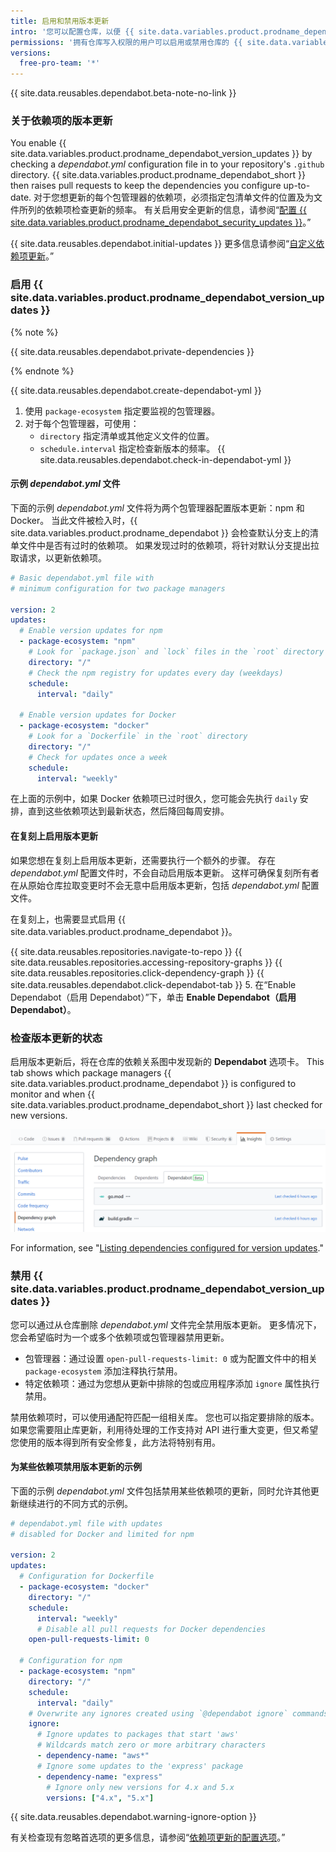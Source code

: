 ```yaml
---
title: 启用和禁用版本更新
intro: '您可以配置仓库，以便 {{ site.data.variables.product.prodname_dependabot }} 自动更新您使用的包。'
permissions: '拥有仓库写入权限的用户可以启用或禁用仓库的 {{ site.data.variables.product.prodname_dependabot_version_updates }}。'
versions:
  free-pro-team: '*'
---
```


{{ site.data.reusables.dependabot.beta-note-no-link }}

### 关于依赖项的版本更新

You enable {{ site.data.variables.product.prodname_dependabot_version_updates }} by checking a *dependabot.yml* configuration file in to your repository's `.github` directory. {{ site.data.variables.product.prodname_dependabot_short }} then raises pull requests to keep the dependencies you configure up-to-date. 对于您想更新的每个包管理器的依赖项，必须指定包清单文件的位置及为文件所列的依赖项检查更新的频率。 有关启用安全更新的信息，请参阅“[配置 {{ site.data.variables.product.prodname_dependabot_security_updates }}](/github/managing-security-vulnerabilities/configuring-github-dependabot-security-updates)。”

{{ site.data.reusables.dependabot.initial-updates }} 更多信息请参阅“[自定义依赖项更新](/github/administering-a-repository/customizing-dependency-updates)。”

### 启用 {{ site.data.variables.product.prodname_dependabot_version_updates }}

{% note %}

{{ site.data.reusables.dependabot.private-dependencies }}

{% endnote %}

{{ site.data.reusables.dependabot.create-dependabot-yml }}
1. 使用 `package-ecosystem` 指定要监视的包管理器。
1. 对于每个包管理器，可使用：
    - `directory` 指定清单或其他定义文件的位置。
    - `schedule.interval` 指定检查新版本的频率。
{{ site.data.reusables.dependabot.check-in-dependabot-yml }}

#### 示例 *dependabot.yml* 文件

下面的示例 *dependabot.yml* 文件将为两个包管理器配置版本更新：npm 和 Docker。 当此文件被检入时，{{ site.data.variables.product.prodname_dependabot }} 会检查默认分支上的清单文件中是否有过时的依赖项。 如果发现过时的依赖项，将针对默认分支提出拉取请求，以更新依赖项。

```yaml
# Basic dependabot.yml file with
# minimum configuration for two package managers

version: 2
updates:
  # Enable version updates for npm
  - package-ecosystem: "npm"
    # Look for `package.json` and `lock` files in the `root` directory
    directory: "/"
    # Check the npm registry for updates every day (weekdays)
    schedule:
      interval: "daily"

  # Enable version updates for Docker
  - package-ecosystem: "docker"
    # Look for a `Dockerfile` in the `root` directory
    directory: "/"
    # Check for updates once a week
    schedule:
      interval: "weekly"
```

在上面的示例中，如果 Docker 依赖项已过时很久，您可能会先执行 `daily` 安排，直到这些依赖项达到最新状态，然后降回每周安排。

#### 在复刻上启用版本更新

如果您想在复刻上启用版本更新，还需要执行一个额外的步骤。 存在 *dependabot.yml* 配置文件时，不会自动启用版本更新。 这样可确保复刻所有者在从原始仓库拉取变更时不会无意中启用版本更新，包括 *dependabot.yml* 配置文件。

在复刻上，也需要显式启用 {{ site.data.variables.product.prodname_dependabot }}。

{{ site.data.reusables.repositories.navigate-to-repo }}
{{ site.data.reusables.repositories.accessing-repository-graphs }}
{{ site.data.reusables.repositories.click-dependency-graph }}
{{ site.data.reusables.dependabot.click-dependabot-tab }}
5. 在“Enable Dependabot（启用 Dependabot）”下，单击 **Enable Dependabot（启用 Dependabot）**。

### 检查版本更新的状态

启用版本更新后，将在仓库的依赖关系图中发现新的 **Dependabot** 选项卡。 This tab shows which package managers {{ site.data.variables.product.prodname_dependabot }} is configured to monitor and when {{ site.data.variables.product.prodname_dependabot_short }} last checked for new versions.

![仓库洞察选项卡，依赖关系图，Dependabot 选项卡](/assets/images/help/dependabot/dependabot-tab-view-beta.png)

For information, see "[Listing dependencies configured for version updates](/github/administering-a-repository/listing-dependencies-configured-for-version-updates)."

### 禁用 {{ site.data.variables.product.prodname_dependabot_version_updates }}

您可以通过从仓库删除 *dependabot.yml* 文件完全禁用版本更新。 更多情况下，您会希望临时为一个或多个依赖项或包管理器禁用更新。

- 包管理器：通过设置 `open-pull-requests-limit: 0` 或为配置文件中的相关 `package-ecosystem` 添加注释执行禁用。
- 特定依赖项：通过为您想从更新中排除的包或应用程序添加 `ignore` 属性执行禁用。

禁用依赖项时，可以使用通配符匹配一组相关库。 您也可以指定要排除的版本。 如果您需要阻止库更新，利用待处理的工作支持对 API 进行重大变更，但又希望您使用的版本得到所有安全修复，此方法将特别有用。

#### 为某些依赖项禁用版本更新的示例

下面的示例 *dependabot.yml* 文件包括禁用某些依赖项的更新，同时允许其他更新继续进行的不同方式的示例。

```yaml
# dependabot.yml file with updates
# disabled for Docker and limited for npm

version: 2
updates:
  # Configuration for Dockerfile
  - package-ecosystem: "docker"
    directory: "/"
    schedule:
      interval: "weekly"
      # Disable all pull requests for Docker dependencies
    open-pull-requests-limit: 0

  # Configuration for npm
  - package-ecosystem: "npm"
    directory: "/"
    schedule:
      interval: "daily"
    # Overwrite any ignores created using `@dependabot ignore` commands
    ignore:
      # Ignore updates to packages that start 'aws'
      # Wildcards match zero or more arbitrary characters
      - dependency-name: "aws*"
      # Ignore some updates to the 'express' package
      - dependency-name: "express"
        # Ignore only new versions for 4.x and 5.x
        versions: ["4.x", "5.x"]
```

{{ site.data.reusables.dependabot.warning-ignore-option }}

有关检查现有忽略首选项的更多信息，请参阅“[依赖项更新的配置选项](/github/administering-a-repository/configuration-options-for-dependency-updates#ignore)。”
